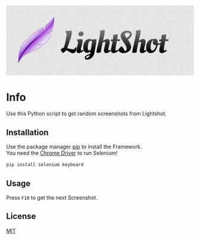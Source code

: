 ![Screenshot](Lightshot.png)
# Info

Use this Python script to get random screenshots from Lightshot.

## Installation

Use the package manager [pip](https://pip.pypa.io/en/stable/) to install the Framework.  
You need the [Chrome Driver](https://chromedriver.chromium.org/downloads) to run Selenium!

```bash
pip install selenium keyboard
```

## Usage

Press ```F10``` to get the next Screenshot.

## License
[MIT](https://choosealicense.com/licenses/mit/)